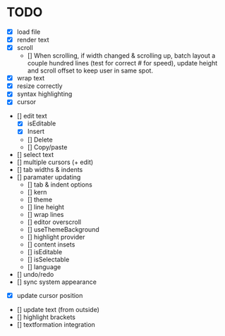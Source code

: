 # TODO

- [X] load file
- [X] render text
- [X] scroll
    - [] When scrolling, if width changed & scrolling up, batch layout a couple hundred lines (test for correct # for 
         speed), update height and scroll offset to keep user in same spot.
- [X] wrap text
- [X] resize correctly
- [x] syntax highlighting
- [x] cursor
- [] edit text
    - [x] isEditable
    - [x] Insert
    - [] Delete
    - [] Copy/paste
- [] select text
- [] multiple cursors (+ edit)
- [] tab widths & indents
- [] paramater updating
    - [] tab & indent options
    - [] kern
    - [] theme
    - [] line height
    - [] wrap lines
    - [] editor overscroll
    - [] useThemeBackground
    - [] highlight provider
    - [] content insets
    - [] isEditable
    - [] isSelectable
    - [] language
- [] undo/redo
- [] sync system appearance
- [x] update cursor position
- [] update text (from outside)
- [] highlight brackets
- [] textformation integration
